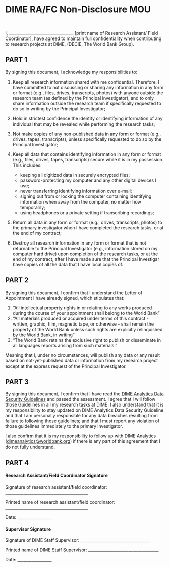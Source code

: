 # DIME RA/FC Non-Disclosure MOU
<br>

I, ________________________________ [print name of Research Assistant/ Field Coordinator], have agreed to maintain full confidentiality when contributing to research projects at DIME, (DECIE, The World Bank Group). 


## PART 1

By signing this document, I acknowledge my responsibilities to:


1. Keep all research information shared with me confidential. Therefore, I have committed to not discussing or sharing any information in any form or format (e.g., files, drives, transcripts, photos) with anyone outside the research team (as defined by the Principal investigator), and to only share information outside the research team if specifically requested to do so in writing by the Principal Investigator;

2. Hold in strictest confidence the identity or identifying information of any individual that may be revealed while performing the research tasks;

3. Not make copies of any non-published data in any form or format (e.g., drives, tapes, transcripts), unless specifically requested to do so by the Principal Investigator;

4. Keep all data that contains identifying information in any form or format (e.g., files, drives, tapes, transcripts) secure while it is in my possession. This includes:
    - keeping all digitized data in securely encrypted files;
    - password-protecting my computer and any other digital devices I use;
    - never transferring identifying information over e-mail;
    - signing out from or locking the computer containing identifying information when away from the computer, no matter how temporarily;
    - using headphones or a private setting if transcribing recordings;

5. Return all data in any form or format (e.g., drives, transcripts, photos) to the primary investigator when I have completed the research tasks, or at the end of my contract;

6. Destroy all research information in any form or format that is not returnable to the Principal Investigator (e.g., information stored on my computer hard drive) upon completion of the research tasks, or at the end of my contract, after I have made sure that the Principal Investigar have copies of all the data that I have local copies of.

## PART 2

By signing this document, I confirm that I understand the Letter of Appointment I have already signed, which stipulates that:

1. “All intellectual property rights in or relating to any works produced during the course of your appointment shall belong to the World Bank”
2. “All materials produced or acquired under terms of this contract - written, graphic, film, magnetic tape, or otherwise - shall remain the property of the World Bank unless such rights are explicitly relinquished by the World Bank, in writing”
3. “The World Bank retains the exclusive right to publish or disseminate in all languages reports arising from such materials.”

Meaning that I, under no circumstances, will publish any data or any result based on not-yet-published data or information from my research project except at the express request of the Principal Investigator.

## PART 3

By signing this document, I confirm that I have read the [DIME Analytics Data Security Guidelines](https://github.com/worldank/dime-standards/blob/master/dime-research-standards/Research-Data-Security/DIME-Data-Security-Guidelines.md) and passed the assessment. I agree that I will follow those Guidelines in all my research tasks at DIME. I also understand that it is my responsibility to stay updated on DIME Analytics Data Security Guideline and that I am personally responsible for any data breaches resulting from failure to following those guidelines; and that I must report any violation of those guidelines immediately to the primary investigator.

I also confirm that it is my responsibility to follow up with DIME Analytics (dimeanalytics@worldbank.org) if there is any part of this agreement that I do not fully understand.

## PART 4

#### Research Assistant/Field Coordinator Signature

Signature of research assistant/field coordinator: _________________________________________

Printed name of research assistant/field coordinator: _________________________________________

Date: _________________


#### Supervisor Signature

Signature of DIME Staff Supervisor: ___________________________________

Printed name of DIME Staff Supervisor: ___________________________________

Date: _________________
